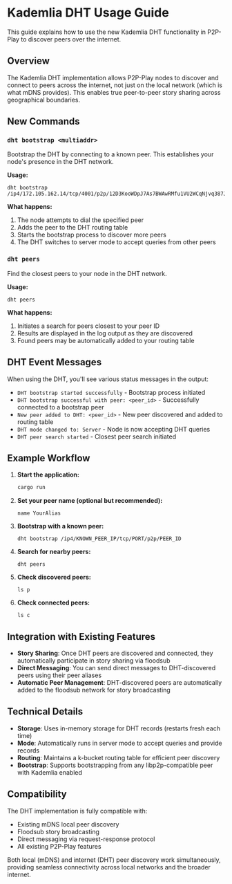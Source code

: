 # Kademlia DHT Usage Guide

This guide explains how to use the new Kademlia DHT functionality in P2P-Play to discover peers over the internet.

## Overview

The Kademlia DHT implementation allows P2P-Play nodes to discover and connect to peers across the internet, not just on the local network (which is what mDNS provides). This enables true peer-to-peer story sharing across geographical boundaries.

## New Commands

### `dht bootstrap <multiaddr>`

Bootstrap the DHT by connecting to a known peer. This establishes your node's presence in the DHT network.

**Usage:**
```
dht bootstrap /ip4/172.105.162.14/tcp/4001/p2p/12D3KooWDpJ7As7BWAwRMfu1VU2WCqNjvq387JEYKDBj4kx6nXTN
```

**What happens:**
1. The node attempts to dial the specified peer
2. Adds the peer to the DHT routing table
3. Starts the bootstrap process to discover more peers
4. The DHT switches to server mode to accept queries from other peers

### `dht peers`

Find the closest peers to your node in the DHT network.

**Usage:**
```
dht peers
```

**What happens:**
1. Initiates a search for peers closest to your peer ID
2. Results are displayed in the log output as they are discovered
3. Found peers may be automatically added to your routing table

## DHT Event Messages

When using the DHT, you'll see various status messages in the output:

- `DHT bootstrap started successfully` - Bootstrap process initiated
- `DHT bootstrap successful with peer: <peer_id>` - Successfully connected to a bootstrap peer
- `New peer added to DHT: <peer_id>` - New peer discovered and added to routing table
- `DHT mode changed to: Server` - Node is now accepting DHT queries
- `DHT peer search started` - Closest peer search initiated

## Example Workflow

1. **Start the application:**
   ```bash
   cargo run
   ```

2. **Set your peer name (optional but recommended):**
   ```
   name YourAlias
   ```

3. **Bootstrap with a known peer:**
   ```
   dht bootstrap /ip4/KNOWN_PEER_IP/tcp/PORT/p2p/PEER_ID
   ```

4. **Search for nearby peers:**
   ```
   dht peers
   ```

5. **Check discovered peers:**
   ```
   ls p
   ```

6. **Check connected peers:**
   ```
   ls c
   ```

## Integration with Existing Features

- **Story Sharing**: Once DHT peers are discovered and connected, they automatically participate in story sharing via floodsub
- **Direct Messaging**: You can send direct messages to DHT-discovered peers using their peer aliases
- **Automatic Peer Management**: DHT-discovered peers are automatically added to the floodsub network for story broadcasting

## Technical Details

- **Storage**: Uses in-memory storage for DHT records (restarts fresh each time)
- **Mode**: Automatically runs in server mode to accept queries and provide records
- **Routing**: Maintains a k-bucket routing table for efficient peer discovery
- **Bootstrap**: Supports bootstrapping from any libp2p-compatible peer with Kademlia enabled

## Compatibility

The DHT implementation is fully compatible with:
- Existing mDNS local peer discovery
- Floodsub story broadcasting
- Direct messaging via request-response protocol
- All existing P2P-Play features

Both local (mDNS) and internet (DHT) peer discovery work simultaneously, providing seamless connectivity across local networks and the broader internet.